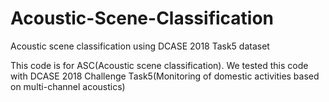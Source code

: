 # Acoustic-Scene-Classification
Acoustic scene classification using DCASE 2018 Task5 dataset 

This code is for ASC(Acoustic scene classification).
We tested this code with DCASE 2018 Challenge Task5(Monitoring of domestic activities based on multi-channel acoustics)
